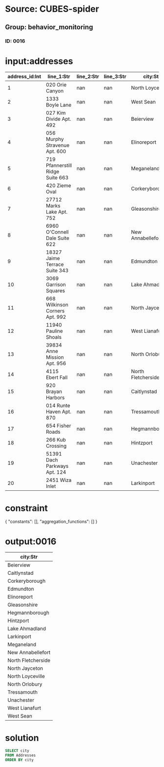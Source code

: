 # Source: CUBES-spider
## Group: behavior_monitoring
### ID: 0016

# input:addresses

| address_id:Int | line_1:Str | line_2:Str | line_3:Str | city:Str | zip_postcode:Str | state_province_county:Str | country:Str | other_address_details:Str |
|---|---|---|---|---|---|---|---|---|
| 1 | 020 Orie Canyon | nan | nan | North Loyceville | 197 | Hawaii | USA | nan |
| 2 | 1333 Boyle Lane | nan | nan | West Sean | 937 | Illinois | USA | nan |
| 3 | 027 Kim Divide Apt. 492 | nan | nan | Beierview | 918 | Texas | USA | nan |
| 4 | 056 Murphy Stravenue Apt. 600 | nan | nan | Elinoreport | 238 | Wisconsin | USA | nan |
| 5 | 719 Pfannerstill Ridge Suite 663 | nan | nan | Meganeland | 2 | SouthDakota | USA | nan |
| 6 | 420 Zieme Oval | nan | nan | Corkeryborough | 744 | Wisconsin | USA | nan |
| 7 | 27712 Marks Lake Apt. 752 | nan | nan | Gleasonshire | 182 | Maryland | USA | nan |
| 8 | 6960 O'Connell Dale Suite 622 | nan | nan | New Annabellefort | 62 | Kentucky | USA | nan |
| 9 | 18327 Jaime Terrace Suite 343 | nan | nan | Edmundton | 520 | Oregon | USA | nan |
| 10 | 3069 Garrison Squares | nan | nan | Lake Ahmadland | 748 | Nevada | USA | nan |
| 11 | 668 Wilkinson Corners Apt. 992 | nan | nan | North Jayceton | 612 | Illinois | USA | nan |
| 12 | 11940 Pauline Shoals | nan | nan | West Lianafurt | 619 | Arkansas | USA | nan |
| 13 | 39834 Anne Mission Apt. 956 | nan | nan | North Orlobury | 663 | Utah | USA | nan |
| 14 | 4115 Ebert Fall | nan | nan | North Fletcherside | 607 | Arizona | USA | nan |
| 15 | 920 Brayan Harbors | nan | nan | Caitlynstad | 435 | Montana | USA | nan |
| 16 | 014 Runte Haven Apt. 870 | nan | nan | Tressamouth | 637 | NewYork | USA | nan |
| 17 | 654 Fisher Roads | nan | nan | Hegmannborough | 397 | Tennessee | USA | nan |
| 18 | 266 Kub Crossing | nan | nan | Hintzport | 865 | Alabama | USA | nan |
| 19 | 51391 Dach Parkways Apt. 124 | nan | nan | Unachester | 753 | Wisconsin | USA | nan |
| 20 | 2451 Wiza Inlet | nan | nan | Larkinport | 545 | NewYork | USA | nan |

# constraint

{
  "constants": [],
  "aggregation_functions": []
}

# output:0016

| city:Str |
|---|
| Beierview |
| Caitlynstad |
| Corkeryborough |
| Edmundton |
| Elinoreport |
| Gleasonshire |
| Hegmannborough |
| Hintzport |
| Lake Ahmadland |
| Larkinport |
| Meganeland |
| New Annabellefort |
| North Fletcherside |
| North Jayceton |
| North Loyceville |
| North Orlobury |
| Tressamouth |
| Unachester |
| West Lianafurt |
| West Sean |

# solution

```sql
SELECT city
FROM Addresses
ORDER BY city
```
